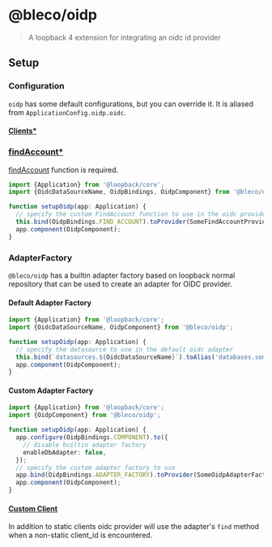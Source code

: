 # @bleco/oidp

> A loopback 4 extension for integrating an oidc id provider

## Setup

### Configuration

`oidp` has some default configurations, but you can override it. It is aliased from `ApplicationConfig.oidp.oidc`.

#### [Clients\*](https://github.com/panva/node-oidc-provider/blob/main/docs/README.md#clients)

### [findAccount\*](https://github.com/panva/node-oidc-provider/blob/main/docs/README.md#findaccount)

[findAccount](https://github.com/panva/node-oidc-provider/blob/main/docs/README.md#findaccount) function is required.

```ts
import {Application} from '@loopback/core';
import {OidcDataSourceName, OidpBindings, OidpComponent} from '@bleco/oidp';

function setupOidp(app: Application) {
  // specify the custom FindAccount function to use in the oidc provider
  this.bind(OidpBindings.FIND_ACCOUNT).toProvider(SomeFindAccountProvider);
  app.component(OidpComponent);
}
```

### AdapterFactory

`@bleco/oidp` has a builtin adapter factory based on loopback normal repository that can be used to create an adapter
for OIDC provider.

#### Default Adapter Factory

```ts
import {Application} from '@loopback/core';
import {OidcDataSourceName, OidpComponent} from '@bleco/oidp';

function setupOidp(app: Application) {
  // specify the datasource to use in the default oidc adapter
  this.bind(`datasources.${OidcDataSourceName}`).toAlias('databases.some-oidc-database');
  app.component(OidpComponent);
}
```

#### Custom Adapter Factory

```ts
import {Application} from '@loopback/core';
import {OidpComponent} from '@bleco/oidp';

function setupOidp(app: Application) {
  app.configure(OidpBindings.COMPONENT).to({
    // disable builtin adapter factory
    enableDbAdapter: false,
  });
  // specify the custom adapter factory to use
  app.bind(OidpBindings.ADAPTER_FACTORY).toProvider(SomeOidpAdapterFactoryProvider);
  app.component(OidpComponent);
}
```

#### [Custom Client](https://github.com/panva/node-oidc-provider/blob/main/docs/README.md#clients)

In addition to static clients oidc provider will use the adapter's `find` method when a non-static client_id is
encountered.
